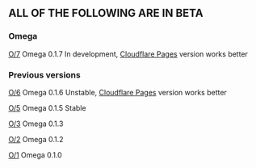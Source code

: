 ## ALL OF THE FOLLOWING ARE IN BETA

### Omega

[O/7](https://6d6t6.github.io/O/7) Omega 0.1.7 In development, [Cloudflare Pages](https://o-0.pages.dev/) version works better

### Previous versions

[O/6](https://6d6t6.github.io/O/6) Omega 0.1.6 Unstable, [Cloudflare Pages](https://128bb82c.o-0.pages.dev/) version works better

[O/5](https://6d6t6.github.io/O/5) Omega 0.1.5 Stable

[O/3](https://6d6t6.github.io/O/3) Omega 0.1.3

[O/2](https://6d6t6.github.io/O/2) Omega 0.1.2

[O/1](https://6d6t6.github.io/O/1) Omega 0.1.0
